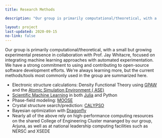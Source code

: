 ```yaml
---
title: Research Methods

description: "Our group is primarily computational/theoretical, with a small but growing experimental presence in collaboration with Prof. Jay Whitacre, focused on integrating machine learning approaches with automated experimentation. We have a strong commitment to using and contributing to open-source software development efforts. We're always learning more, but the current methods/tools most commonly used in the group are summarized here."

layout: project
last-updated: 2020-09-15
no-link: false
---
```

Our group is primarily computational/theoretical, with a small but growing experimental presence in collaboration with Prof. Jay Whitacre, focused on integrating machine learning approaches with automated experimentation. We have a strong commitment to using and contributing to open-source software development efforts. We're always learning more, but the current methods/tools most commonly used in the group are summarized here.

  - Electronic structure calculations: Density Functional Theory using [GPAW](https://wiki.fysik.dtu.dk/gpaw/) and the [Atomic Simulation Environment (
ASE)](https://wiki.fysik.dtu.dk/ase/)
  - [Scientific Machine Learning](https://sciml.ai) in both [Julia](https://julialang.org) and Python
  - Phase-field modeling: [MOOSE](https://www.mooseframework.org)
  - Crystal structure search/prediction: [CALYPSO](http://www.calypso.cn)
  - Bayesian optimization with [Dragonfly](https://dragonfly-opt.readthedocs.io/en/master/)
  - Nearly all of the above rely on high-performance computing resources on the shared College of Engineering Cluster mananged by our group, Arjuna, as
 well as at national leadership computing facilities such as NERSC and XSEDE
